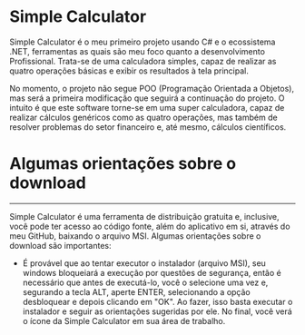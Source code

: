 # Simple Calculator

Simple Calculator é o meu primeiro projeto usando C# e o ecossistema .NET, ferramentas as quais são meu foco quanto a desenvolvimento Profissional. Trata-se de uma calculadora simples, capaz de realizar as quatro operações básicas e exibir os resultados à tela principal. 
                    
No momento, o projeto não segue POO (Programação Orientada a Objetos), mas será a primeira modificação que seguirá a continuação do projeto. O intuito é que este software torne-se em uma super calculadora, capaz de realizar cálculos genéricos como as quatro operações, mas também de resolver problemas do setor financeiro e, até mesmo, cálculos científicos.

# Algumas orientações sobre o download
---
Simple Calculator é uma ferramenta de distribuição gratuita e, inclusive, você pode ter acesso ao código fonte, além do aplicativo em si, através do meu GitHub, baixando o arquivo MSI. Algumas orientações sobre o download são importantes:

- É provável que ao tentar executor o instalador (arquivo MSI), seu windows bloqueiará a execução por questões de segurança, então é necessário que antes de executá-lo, você o selecione uma vez e, segurando a tecla ALT, aperte ENTER, selecionando a opção desbloquear e depois clicando em "OK". Ao fazer, isso basta executar o instalador e seguir as orientações sugeridas por ele. No final, você verá o ícone da Simple Calculator em sua área de trabalho.